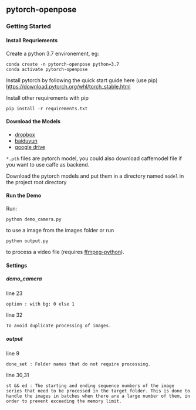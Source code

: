 ## pytorch-openpose

### Getting Started

#### Install Requriements

Create a python 3.7 environement, eg:

    conda create -n pytorch-openpose python=3.7
    conda activate pytorch-openpose

Install pytorch by following the quick start guide here (use pip) https://download.pytorch.org/whl/torch_stable.html

Install other requirements with pip

    pip install -r requirements.txt

#### Download the Models

* [dropbox](https://www.dropbox.com/sh/7xbup2qsn7vvjxo/AABWFksdlgOMXR_r5v3RwKRYa?dl=0)
* [baiduyun](https://pan.baidu.com/s/1IlkvuSi0ocNckwbnUe7j-g)
* [google drive](https://drive.google.com/drive/folders/1JsvI4M4ZTg98fmnCZLFM-3TeovnCRElG?usp=sharing)

`*.pth` files are pytorch model, you could also download caffemodel file if you want to use caffe as backend.

Download the pytorch models and put them in a directory named `model` in the project root directory

#### Run the Demo

Run:

    python demo_camera.py


to use a image from the images folder or run 

    python output.py

to process a video file (requires [ffmpeg-python][ffmpeg]).

[ffmpeg]: https://pypi.org/project/ffmpeg-python/

#### Settings

##### demo_camera

line 23

    option : with bg: 0 else 1



line 32

    To avoid duplicate processing of images.


##### output

line 9

    done_set : Folder names that do not require processing.

line 30,31


    st && ed : The starting and ending sequence numbers of the image series that need to be processed in the target folder. This is done to handle the images in batches when there are a large number of them, in order to prevent exceeding the memory limit.
